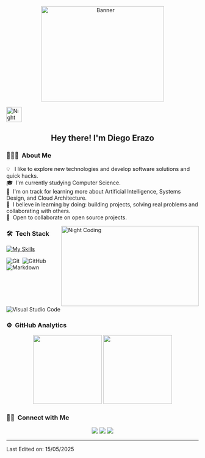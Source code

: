 <p align="center"> 
    <img src="https://i.pinimg.com/originals/10/28/f9/1028f99fd8f021b7b30e6e1899a88b29.gif" alt="Banner" width="80%" height="250px" />
</p>


<img alt="Night Coding" src="./assets/Hand%20Wave.gif" width='40' /><h2 align="center">Hey there! I'm Diego Erazo</h2>

<!-- ## 👋 &nbsp;Hey there! I'm Aditya -->

### 👨🏻‍💻 &nbsp;About Me

💡 &nbsp; I like to explore new technologies and develop software solutions and quick hacks.\
🎓 &nbsp;I'm currently studying Computer Science.\
🌱 &nbsp;I'm on track for learning more about Artificial Intelligence, Systems Design, and Cloud Architecture.\
🧠 &nbsp;I believe in learning by doing: building projects, solving real problems and collaborating with others.\
🤝 &nbsp;Open to collaborate on open source projects.

<img alt="Night Coding" src="https://i.pinimg.com/originals/1f/d7/8e/1fd78e28449345cb772e60eb101b66b2.gif" width="360px" height="210px"  align="right"/>

### 🛠 &nbsp;Tech Stack

[![My Skills](https://skillicons.dev/icons?i=js,html,css,bootstrap,figma,php,mysql,mongodb)](https://skillicons.dev)

![Git](https://img.shields.io/badge/-Git-05122A?style=flat&logo=git)&nbsp;
![GitHub](https://img.shields.io/badge/-GitHub-05122A?style=flat&logo=github)&nbsp;
![Markdown](https://img.shields.io/badge/-Markdown-05122A?style=flat&logo=markdown)\
![Visual Studio Code](https://img.shields.io/badge/-Visual%20Studio%20Code-05122A?style=flat&logo=visual-studio-code&logoColor=007ACC)&nbsp;


### ⚙️ &nbsp;GitHub Analytics

<p align="center">
<a>
  <img height="180em" src="https://github-readme-stats-eight-theta.vercel.app/api?username=Dante447&show_icons=true&theme=algolia&include_all_commits=true&count_private=true"/>
  <img height="180em" src="https://github-readme-stats-eight-theta.vercel.app/api/top-langs/?username=Dante447&layout=compact&langs_count=8&theme=algolia"/>
</a>
</p>

### 🤝🏻 &nbsp;Connect with Me

<p align="center">
<a href="https://linkedin.com/in/diego-erazo-58b27b363"><img src="https://img.shields.io/badge/-Diego Erazo-0077B5?style=flat&logo=Linkedin&logoColor=white"/></a>
<a href="mailto:erazocardonad@gmail.com"><img src="https://img.shields.io/badge/-erazocardonad@gmail.com-D14836?style=flat&logo=Gmail&logoColor=white"/></a>
<a href="https://instagram.com/danttzx"><img src="https://img.shields.io/badge/-@danttzx-E4405F?style=flat&logo=Instagram&logoColor=white"/></a>
</p>

------

Last Edited on: 15/05/2025
